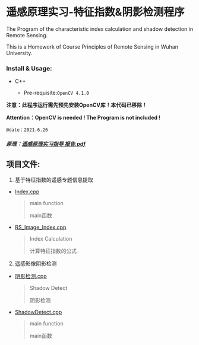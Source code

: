 # 遥感原理实习-特征指数&阴影检测程序
The Program of the characteristic index calculation and shadow detection in Remote Sensing.

This is a Homework of Course Principles of Remote Sensing in Wuhan University.

### Install & Usage:

- C++ 

   - Pre-requisite:`OpenCV 4.1.0`

**注意：此程序运行需先预先安装OpenCV库！本代码已移除！**

**Attention：OpenCV is needed ! The Program is not included !**

`@date：2021.6.26`

##### 原理：[遥感原理实习指导 报告.pdf](https://github.com/Raymond1030/WHURS-Principles-of-Remote-Sensing/blob/main/%E9%81%A5%E6%84%9F%E5%8E%9F%E7%90%86%E5%AE%9E%E4%B9%A0%E6%8C%87%E5%AF%BC%20%E6%8A%A5%E5%91%8A.pdf)

## 项目文件:

1. 基于特征指数的遥感专题信息提取

 - [Index.cpp](https://github.com/Raymond1030/WHURS-Principles-of-Remote-Sensing/blob/main/Index/Index/Index.cpp)

   > main function
   >
   > main函数

- [RS_Image_Index.cpp](https://github.com/Raymond1030/WHURS-Principles-of-Remote-Sensing/blob/main/Index/Index/RS_Image_Index.cpp)

  > Index Calculation
  >
  > 计算特征指数的公式

2. 遥感影像阴影检测

- [阴影检测.cpp](https://github.com/Raymond1030/WHURS-Principles-of-Remote-Sensing/blob/main/ShadowDetect/阴影检测/阴影检测.cpp)

  > Shadow Detect
  >
  > 阴影检测

- [ShadowDetect.cpp](https://github.com/Raymond1030/WHURS-Principles-of-Remote-Sensing/blob/main/ShadowDetect/阴影检测/ShadowDetect.cpp)

  > main function
  >
  > main函数
